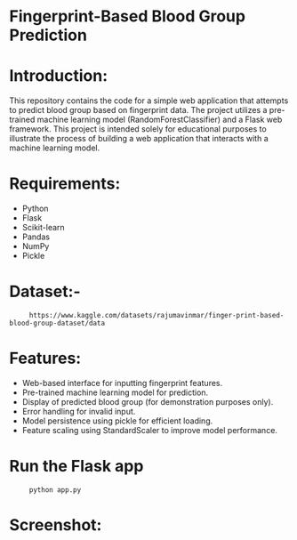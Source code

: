 # Fingerprint-Based Blood Group Prediction

# Introduction:

This repository contains the code for a simple web application that attempts to predict blood group based on fingerprint data.  The project utilizes a pre-trained machine learning model (RandomForestClassifier) and a Flask web framework.  This project is intended solely for educational purposes to illustrate the process of building a web application that interacts with a machine learning model.

# Requirements:

* Python
* Flask
* Scikit-learn
* Pandas
* NumPy
* Pickle

# Dataset:-
         https://www.kaggle.com/datasets/rajumavinmar/finger-print-based-blood-group-dataset/data

# Features:

* Web-based interface for inputting fingerprint features.
* Pre-trained machine learning model for prediction.
* Display of predicted blood group (for demonstration purposes only).
* Error handling for invalid input.
* Model persistence using pickle for efficient loading.
* Feature scaling using StandardScaler to improve model performance.


# Run the Flask app

         python app.py
         
# Screenshot:



